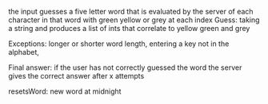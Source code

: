
the input guesses a five letter word that is evaluated by the server of each character in that word with green yellow or grey at each index
Guess:
taking a string and produces a list of ints that correlate to yellow green and grey 

Exceptions: longer or shorter word length, entering a key not in the alphabet, 




Final answer: if the user has not correctly guessed the word the server gives the correct answer after x attempts 

resetsWord: new word at midnight 